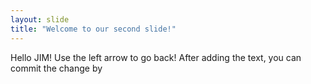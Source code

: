 ```yaml
---
layout: slide
title: "Welcome to our second slide!"
---
```

Hello JIM!
Use the left arrow to go back!
After adding the text, you can commit the change by
